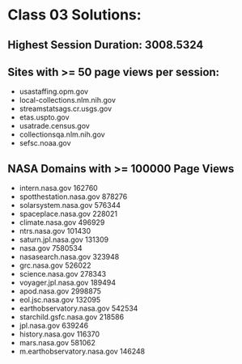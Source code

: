 # Class 03 Solutions:

## Highest Session Duration: 3008.5324

## Sites with >= 50 page views per session:

- usastaffing.opm.gov
- local-collections.nlm.nih.gov
- streamstatsags.cr.usgs.gov
- etas.uspto.gov
- usatrade.census.gov
- collectionsqa.nlm.nih.gov
- sefsc.noaa.gov

## NASA Domains with >= 100000 Page Views

- intern.nasa.gov	162760
- spotthestation.nasa.gov	878276
- solarsystem.nasa.gov	576344
- spaceplace.nasa.gov	228021
- climate.nasa.gov	496929
- ntrs.nasa.gov	101430
- saturn.jpl.nasa.gov	131309
- nasa.gov	7580534
- nasasearch.nasa.gov	323948
- grc.nasa.gov	526022
- science.nasa.gov	278343
- voyager.jpl.nasa.gov	189494
- apod.nasa.gov	2998875
- eol.jsc.nasa.gov	132095
- earthobservatory.nasa.gov	542534
- starchild.gsfc.nasa.gov	218586
- jpl.nasa.gov	639246
- history.nasa.gov	116370
- mars.nasa.gov	581062
- m.earthobservatory.nasa.gov	146248
